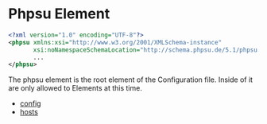 # Phpsu Element

```xml
<?xml version="1.0" encoding="UTF-8"?>
<phpsu xmlns:xsi="http://www.w3.org/2001/XMLSchema-instance"
       xsi:noNamespaceSchemaLocation="http://schema.phpsu.de/5.1/phpsu.xsd">
       ...
</phpsu>
```

The phpsu element is the root element of the Configuration file.
Inside of it are only allowed to Elements at this time.

- [config](Config.md)
- [hosts](Hosts.md)
